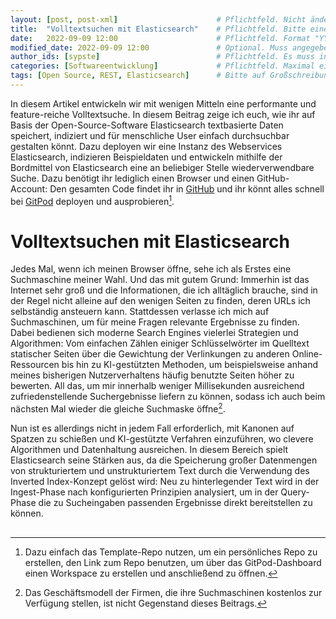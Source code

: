 ```yaml
---
layout: [post, post-xml]                      # Pflichtfeld. Nicht ändern!
title:  "Volltextsuchen mit Elasticsearch"    # Pflichtfeld. Bitte einen Titel für den Blog Post angeben.
date:   2022-09-09 12:00                      # Pflichtfeld. Format "YYYY-MM-DD HH:MM". Muss für Veröffentlichung in der Vergangenheit liegen. (Für Preview egal)
modified_date: 2022-09-09 12:00               # Optional. Muss angegeben werden, wenn eine bestehende Datei geändert wird.
author_ids: [sypste]                          # Pflichtfeld. Es muss in der "authors.yml" einen Eintrag mit diesen Namen geben.
categories: [Softwareentwicklung]             # Pflichtfeld. Maximal eine der angegebenen Kategorien verwenden.
tags: [Open Source, REST, Elasticsearch]      # Bitte auf Großschreibung achten.
---
```


<!-- Teaser Text -->
In diesem Artikel entwickeln wir mit wenigen Mitteln eine performante und feature-reiche Volltextsuche.
In diesem Beitrag zeige ich euch, wie ihr auf Basis der Open-Source-Software Elasticsearch textbasierte Daten speichert, indiziert und für menschliche User einfach durchsuchbar gestalten könnt.
Dazu deployen wir eine Instanz des Webservices Elasticsearch, indizieren Beispieldaten und entwickeln mithilfe der Bordmittel von Elasticsearch eine an beliebiger Stelle wiederverwendbare Suche.
Dazu benötigt ihr lediglich einen Browser und einen GitHub-Account:
Den gesamten Code findet ihr in [GitHub](https://github.com/sypste/elasticsearch-demo) und ihr könnt alles schnell bei [GitPod](https://gitpod.io/) deployen und ausprobieren[^1].

[^1]: Dazu einfach das Template-Repo nutzen, um ein persönliches Repo zu erstellen, den Link zum Repo benutzen, um über das GitPod-Dashboard einen Workspace zu erstellen und anschließend zu öffnen.

# Volltextsuchen mit Elasticsearch

<!-- Motivieren -->
Jedes Mal, wenn ich meinen Browser öffne, sehe ich als Erstes eine Suchmaschine meiner Wahl.
Und das mit gutem Grund:
Immerhin ist das Internet sehr groß und die Informationen, die ich alltäglich brauche, sind in der Regel nicht alleine auf den wenigen Seiten zu finden, deren URLs ich selbständig ansteuern kann.
Stattdessen verlasse ich mich auf Suchmaschinen, um für meine Fragen relevante Ergebnisse zu finden.
Dabei bedienen sich moderne Search Engines vielerlei Strategien und Algorithmen:
Vom einfachen Zählen einiger Schlüsselwörter im Quelltext statischer Seiten über die Gewichtung der Verlinkungen zu anderen Online-Ressourcen bis hin zu KI-gestützten Methoden, um beispielsweise anhand meines bisherigen Nutzerverhaltens häufig benutzte Seiten höher zu bewerten.
All das, um mir innerhalb weniger Millisekunden ausreichend zufriedenstellende Suchergebnisse liefern zu können, sodass ich auch beim nächsten Mal wieder die gleiche Suchmaske öffne[^2].

Nun ist es allerdings nicht in jedem Fall erforderlich, mit Kanonen auf Spatzen zu schießen und KI-gestützte Verfahren einzuführen, wo clevere Algorithmen und Datenhaltung ausreichen.
In diesem Bereich spielt Elasticsearch seine Stärken aus, da die Speicherung großer Datenmengen von strukturiertem und unstrukturiertem Text durch die Verwendung des Inverted Index-Konzept gelöst wird:
Neu zu hinterlegender Text wird in der Ingest-Phase nach konfigurierten Prinzipien analysiert, um in der Query-Phase die zu Sucheingaben passenden Ergebnisse direkt bereitstellen zu können.

[^2]: Das Geschäftsmodell der Firmen, die ihre Suchmaschinen kostenlos zur Verfügung stellen, ist nicht Gegenstand dieses Beitrags.

## 

## 
